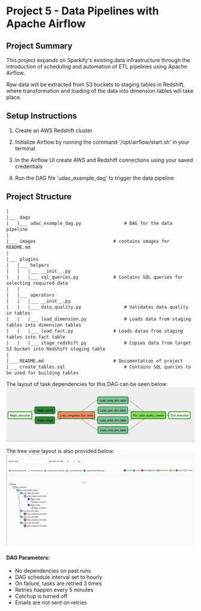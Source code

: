 # Project 5 - Data Pipelines with Apache Airflow

## Project Summary

This project expands on Sparkify's existing data infrastructure through the introduction of scheduling and automation of ETL pipelines using Apache Airflow.

Raw data will be extracted from S3 buckets to staging tables in Redshift, where transformation and loading of the data into dimension tables will take place.


## Setup Instructions

1. Create an AWS Redshift cluster

2. Initialize Airflow by running the command '/opt/airflow/start.sh' in your terminal

3. In the Airflow UI create AWS and Redshift connections using your saved credentials

4. Run the DAG file 'udac_example_dag' to trigger the data pipeline

## Project Structure
```
|
|___ dags
|	|___ udac_example_dag.py				# DAG for the data pipeline
|
|___ images 							# contains images for README.md
|
|___ plugins
|	|___ helpers
|	|	|___ __init__.py
|	|	|___ sql_queries.py				# Contains SQL queries for selecting required data
|	|
|	|___ operators
|	|	|___ __init__.py
|	|	|___ data_quality.py				# Validates data quality in tables
|	|	|___ load_dimension.py				# Loads data from staging tables into dimension tables
|	|	|___ load_fact.py				# Loads dataa from staging tables into fact table
|	|	|___ stage_redshift.py				# Copies data from target S3 bucket into Redshift staging table
|
|___ README.md							# Documentation of project
|___ create_tables.sql						# Contains SQL queries to be used for building tables
```

The layout of task dependencies for this DAG can be seen below:
![../airflow/images/DAGdeps.png](../airflow/images/DAGdeps.png)

The tree view layout is also provided below:
![../airflow/images/DAGtree.png](../airflow/images/DAGtree.png)

#### DAG Parameters:
* No dependencies on past runs
* DAG schedule interval set to hourly
* On failure, tasks are retried 3 times
* Retries happen every 5 minutes
* Catchup is turned off
* Emails are not sent on retries
